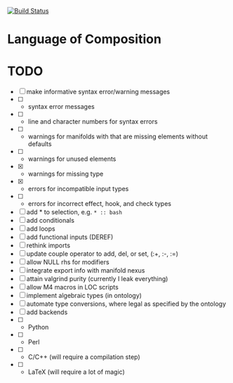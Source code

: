 [![Build Status](https://travis-ci.org/arendsee/loc.svg?branch=master)](https://travis-ci.org/arendsee/loc)

# Language of Composition

# TODO

 - [ ] make informative syntax error/warning messages
 - [ ]  - syntax error messages
 - [ ]  - line and character numbers for syntax errors
 - [ ]  - warnings for manifolds with that are missing elements without defaults
 - [ ]  - warnings for unused elements
 - [x]  - warnings for missing type
 - [x]  - errors for incompatible input types
 - [ ]  - errors for incorrect effect, hook, and check types
 - [ ] add * to selection, e.g. `* :: bash`
 - [ ] add conditionals
 - [ ] add loops
 - [ ] add functional inputs (DEREF)
 - [ ] rethink imports
 - [ ] update couple operator to add, del, or set, (:+, :-, :=)
 - [ ] allow NULL rhs for modifiers
 - [ ] integrate export info with manifold nexus
 - [ ] attain valgrind purity (currently I leak everything)
 - [ ] allow M4 macros in LOC scripts
 - [ ] implement algebraic types (in ontology)
 - [ ] automate type conversions, where legal as specified by the ontology
 - [ ] add backends
 - [ ]  - Python
 - [ ]  - Perl
 - [ ]  - C/C++ (will require a compilation step)
 - [ ]  - LaTeX (will require a lot of magic)
